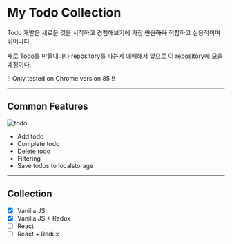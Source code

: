 # My Todo Collection

Todo 개발은 새로운 것을 시작하고 경험해보기에 가장 ~~만만하다~~ 적합하고 실용적이며 뛰어나다.

새로 Todo를 만들때마다 repository를 파는게 애매해서 앞으로 이 repository에 모을 예정이다.

!! Only tested on Chrome version 85 !!

---
## Common Features

![todo](https://user-images.githubusercontent.com/43704761/94131948-93b84580-fe99-11ea-8712-14a0ef30b2b7.png)

- Add todo
- Complete todo
- Delete todo
- Filtering
- Save todos to localstorage

---
## Collection

- [x] Vanilla JS
- [x] Vanilla JS + Redux
- [ ] React
- [ ] React + Redux
